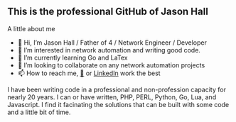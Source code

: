 ## This is the professional GitHub of Jason Hall

A little about me
- 👋 Hi, I’m Jason Hall / Father of 4 / Network Engineer / Developer
- 👀 I’m interested in network automation and writing good code.
- 🌱 I’m currently learning Go and LaTex
- 💞️ I’m looking to collaborate on any network automation projects
- 📫 How to reach me, [📧](mailto:jdhall75@zohomail.com) or [LinkedIn](https://www.linkedin.com/in/jason-hall-2812567/) work the best

I have been writing code in a professional and non-profession capacity for nearly 20 years.  I can or have written, PHP, PERL, Python, Go, Lua, and Javascript.  I find it facinating the solutions that can be built with some code and a little bit of time. 

<!---
thedevyouneed/thedevyouneed is a ✨ special ✨ repository because its `README.md` (this file) appears on your GitHub profile.
You can click the Preview link to take a look at your changes.
--->
